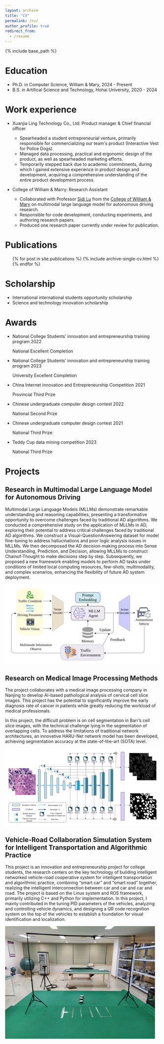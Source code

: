 ```yaml
---
layout: archive
title: "CV"
permalink: /cv/
author_profile: true
redirect_from:
  - /resume
---
```


{% include base_path %}

Education
======
* Ph.D. in Computer Science, William & Mary, 2024 - Present
* B.S. in Artifical Science and Technology, Hohai University, 2020 - 2024


Work experience
======
* Xuanjia Ling Technology Co., Ltd: Product manager & Chief financial officer
  * Spearheaded a student entrepreneurial venture, primarily responsible for commercializing our team's product (Interactive Vest for Police Dogs).
  * Managed data processing, practical and ergonomic design of the product, as well as spearheaded marketing efforts.
  * Temporarily stepped back due to academic commitments, during which I gained extensive experience in product design and development, acquiring a comprehensive understanding of the entire product development process.

* College of William & Marry: Research Assistant
  * Collaborated with Professor [Sidi Lu](https://sidilu.org/) from the [College of William & Mary](https://www.wm.edu/) on multimodal large language model for autonomous driving research.
  * Responsible for code development, conducting experiments, and authoring research papers.
  * Produced one research paper currently under review for publication.
  


Publications
======
  <ul>{% for post in site.publications %}
    {% include archive-single-cv.html %}
  {% endfor %}</ul>
  

Scholarship
======
* International international students opportunity scholarship
* Science and technology innovation scholarship

Awards
======
* National College Students’ innovation and entrepreneurship training program 2022 

  National Excellent Completion

* National College Students’ innovation and entrepreneurship training program 2023

  University Excellent Completion

* China Internet innovation and Entrepreneurship Competition 2021

  Provincial Third Prize

* Chinese undergraduate computer design contest 2022

  National Second Prize

* Chinese undergraduate computer design contest 2021

  National Third Prize

* Teddy Cup data mining competition 2023

  National Third Prize



# Projects

## Research in Multimodal Large Language Model for Autonomous Driving

Multimodal Large Language Models (MLLMs) demonstrate remarkable understanding and reasoning capabilities, presenting a transformative opportunity to overcome challenges faced by traditional AD algorithms. We conducted a comprehensive study on the application of MLLMs in AD, exploring their potential to address critical challenges faced by traditional AD algorithms. We construct a Visual-QuestionAnswering dataset for model fine-tuning to address hallucinations and poor logic analysis issues in MLLMs. We then decomposed the AD decision-making process into Sense Understanding, Prediction, and Decision, allowing MLLMs to construct Chainof-Thought to make decisions step by step. Subsequently, we proposed a new framework enabling models to perform AD tasks under conditions of limited local computing resources, few-shots, multimodality, and complex scenarios, enhancing the flexibility of future AD system deployment.

![](../images/Framework.svg)

## Research on Medical Image Processing Methods

The project collaborates with a medical image processing company in Nanjing to develop AI-based pathological analysis of cervical cell slice images. This project has the potential to significantly improve the early diagnosis rate of cancer in patients while greatly reducing the workload of medical professionals.

In this project, the difficult problem is on cell segmentation in Barr’s cell slice images, with the technical challenge lying in the segmentation of overlapping cells. To address the limitations of traditional network architectures, an innovative HARU-Net network model has been developed, achieving segmentation accuracy at the state-of-the-art (SOTA) level.

![](../images/NetWork.svg)



## Vehicle-Road Collaboration Simulation System for Intelligent Transportation and Algorithmic Practice

This project is an innovation and entrepreneurship project for college students, the research centers on the key technology of building intelligent networked vehicle-road cooperative system for intelligent transportation and algorithmic practice, combining “smart car” and “smart road” together, realizing the intelligent interconnection between car and car and car and road. The project is based on the Linux system and ROS framework, primarily utilizing C++ and Python for implementation. In this project, I mainly contributed in the tuning PID parameters of the vehicles, analyzing and controlling vehicle dynamics, and designing a QR code recognition system on the top of the vehicles to establish a foundation for visual identification and localization.

![](../images/robot.jpg)



